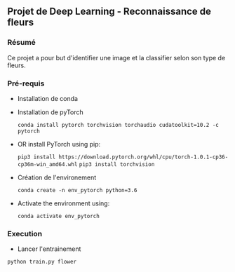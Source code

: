 ## Projet de Deep Learning - Reconnaissance de fleurs

### Résumé
Ce projet a pour but d'identifier une image et la classifier selon son type de fleurs.

### Pré-requis
- Installation de conda

- Installation de pyTorch

  `conda install pytorch torchvision torchaudio cudatoolkit=10.2 -c pytorch`

- OR install PyTorch using pip:

  `pip3 install https://download.pytorch.org/whl/cpu/torch-1.0.1-cp36-cp36m-win_amd64.whl`
  `pip3 install torchvision`
  
- Création de l'environement

  `conda create -n env_pytorch python=3.6`

- Activate the environment using:

  `conda activate env_pytorch`

### Execution

- Lancer l'entrainement 

`python train.py flower`


